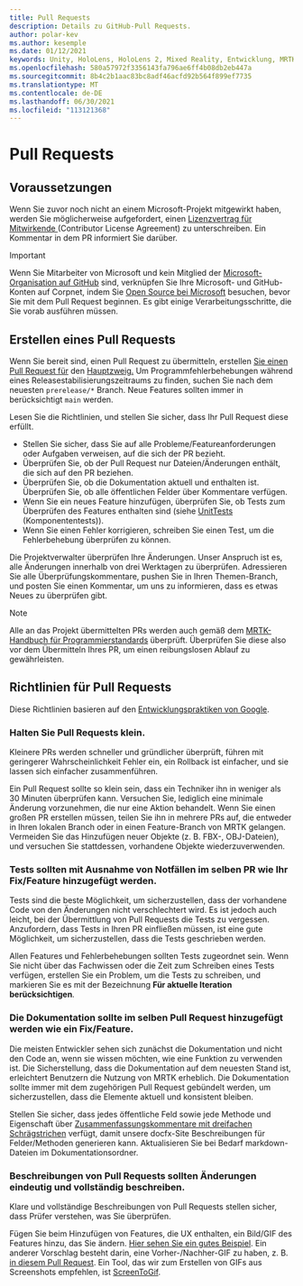 ```yaml
---
title: Pull Requests
description: Details zu GitHub-Pull Requests.
author: polar-kev
ms.author: kesemple
ms.date: 01/12/2021
keywords: Unity, HoloLens, HoloLens 2, Mixed Reality, Entwicklung, MRTK, PR,
ms.openlocfilehash: 580a57972f3356143fa796ae6ff4b08db2eb447a
ms.sourcegitcommit: 8b4c2b1aac83bc8adf46acfd92b564f899ef7735
ms.translationtype: MT
ms.contentlocale: de-DE
ms.lasthandoff: 06/30/2021
ms.locfileid: "113121368"
---
```

# <a name="pull-requests"></a>Pull Requests

## <a name="prerequisites"></a>Voraussetzungen

Wenn Sie zuvor noch nicht an einem Microsoft-Projekt mitgewirkt haben, werden Sie möglicherweise aufgefordert, einen [Lizenzvertrag für Mitwirkende ](https://cla.microsoft.com/) (Contributor License Agreement) zu unterschreiben.
Ein Kommentar in dem PR informiert Sie darüber.

> [!IMPORTANT]
> Wenn Sie Mitarbeiter von Microsoft und kein Mitglied der [Microsoft-Organisation auf GitHub](https://github.com/Microsoft) sind, verknüpfen Sie Ihre Microsoft- und GitHub-Konten auf Corpnet, indem Sie [Open Source bei Microsoft](https://opensource.microsoft.com/) besuchen, bevor Sie mit dem Pull Request beginnen. Es gibt einige Verarbeitungsschritte, die Sie vorab ausführen müssen.

## <a name="creating-a-pull-request"></a>Erstellen eines Pull Requests

Wenn Sie bereit sind, einen Pull Request zu übermitteln, erstellen [Sie einen Pull Request für](https://github.com/microsoft/MixedRealityToolkit-Unity/compare/main...main?expand=1) den [Hauptzweig.](https://github.com/microsoft/mixedrealitytoolkit-unity/tree/main) Um Programmfehlerbehebungen während eines Releasestabilisierungszeitraums zu finden, suchen Sie nach dem neuesten `prerelease/*` Branch. Neue Features sollten immer in berücksichtigt `main` werden.

Lesen Sie die Richtlinien, und stellen Sie sicher, dass Ihr Pull Request diese erfüllt.

* Stellen Sie sicher, dass Sie auf alle Probleme/Featureanforderungen oder Aufgaben verweisen, auf die sich der PR bezieht.
* Überprüfen Sie, ob der Pull Request nur Dateien/Änderungen enthält, die sich auf den PR beziehen.
* Überprüfen Sie, ob die Dokumentation aktuell und enthalten ist. Überprüfen Sie, ob alle öffentlichen Felder über Kommentare verfügen.
* Wenn Sie ein neues Feature hinzufügen, überprüfen Sie, ob Tests zum Überprüfen des Features enthalten sind (siehe [UnitTests](../contributing/unit-tests.md) (Komponententests)).
* Wenn Sie einen Fehler korrigieren, schreiben Sie einen Test, um die Fehlerbehebung überprüfen zu können.

Die Projektverwalter überprüfen Ihre Änderungen. Unser Anspruch ist es, alle Änderungen innerhalb von drei Werktagen zu überprüfen. Adressieren Sie alle Überprüfungskommentare, pushen Sie in Ihren Themen-Branch, und posten Sie einen Kommentar, um uns zu informieren, dass es etwas Neues zu überprüfen gibt.

> [!NOTE]
> Alle an das Projekt übermittelten PRs werden auch gemäß dem [MRTK-Handbuch für Programmierstandards](../contributing/coding-guidelines.md) überprüft. Überprüfen Sie diese also vor dem Übermitteln Ihres PR, um einen reibungslosen Ablauf zu gewährleisten.

## <a name="pull-request-guidelines"></a>Richtlinien für Pull Requests

Diese Richtlinien basieren auf den [Entwicklungspraktiken von Google](https://google.github.io/eng-practices/review/developer/small-cls.html).

### <a name="keep-pull-requests-small"></a>Halten Sie Pull Requests klein.

Kleinere PRs werden schneller und gründlicher überprüft, führen mit geringerer Wahrscheinlichkeit Fehler ein, ein Rollback ist einfacher, und sie lassen sich einfacher zusammenführen.

Ein Pull Request sollte so klein sein, dass ein Techniker ihn in weniger als 30 Minuten überprüfen kann. Versuchen Sie, lediglich eine minimale Änderung vorzunehmen, die nur eine Aktion behandelt. Wenn Sie einen großen PR erstellen müssen, teilen Sie ihn in mehrere PRs auf, die entweder in Ihren lokalen Branch oder in einen Feature-Branch von MRTK gelangen. Vermeiden Sie das Hinzufügen neuer Objekte (z. B. FBX-, OBJ-Dateien), und versuchen Sie stattdessen, vorhandene Objekte wiederzuverwenden.

### <a name="tests-should-be-added-in-the-same-pr-as-your-fix--feature-except-for-emergencies"></a>Tests sollten mit Ausnahme von Notfällen im selben PR wie Ihr Fix/Feature hinzugefügt werden.

Tests sind die beste Möglichkeit, um sicherzustellen, dass der vorhandene Code von den Änderungen nicht verschlechtert wird. Es ist jedoch auch leicht, bei der Übermittlung von Pull Requests die Tests zu vergessen. Anzufordern, dass Tests in Ihren PR einfließen müssen, ist eine gute Möglichkeit, um sicherzustellen, dass die Tests geschrieben werden.

Allen Features und Fehlerbehebungen sollten Tests zugeordnet sein. Wenn Sie nicht über das Fachwissen oder die Zeit zum Schreiben eines Tests verfügen, erstellen Sie ein Problem, um die Tests zu schreiben, und markieren Sie es mit der Bezeichnung **Für aktuelle Iteration berücksichtigen**.

### <a name="documentation-should-be-added-in-the-same-pull-request-as-a-fix--feature"></a>Die Dokumentation sollte im selben Pull Request hinzugefügt werden wie ein Fix/Feature.

Die meisten Entwickler sehen sich zunächst die Dokumentation und nicht den Code an, wenn sie wissen möchten, wie eine Funktion zu verwenden ist. Die Sicherstellung, dass die Dokumentation auf dem neuesten Stand ist, erleichtert Benutzern die Nutzung von MRTK erheblich.  Die Dokumentation sollte immer mit dem zugehörigen Pull Request gebündelt werden, um sicherzustellen, dass die Elemente aktuell und konsistent bleiben.

Stellen Sie sicher, dass jedes öffentliche Feld sowie jede Methode und Eigenschaft über [Zusammenfassungskommentare mit dreifachen Schrägstrichen](https://dotnet.github.io/docfx/spec/triple_slash_comments_spec.html) verfügt, damit unsere docfx-Site Beschreibungen für Felder/Methoden generieren kann. Aktualisieren Sie bei Bedarf markdown-Dateien im Dokumentationsordner.

### <a name="pull-request-descriptions-should-clearly-and-completely-describe-changes"></a>Beschreibungen von Pull Requests sollten Änderungen eindeutig und vollständig beschreiben.

Klare und vollständige Beschreibungen von Pull Requests stellen sicher, dass Prüfer verstehen, was Sie überprüfen.

Fügen Sie beim Hinzufügen von Features, die UX enthalten, ein Bild/GIF des Features hinzu, das Sie ändern. [Hier sehen Sie ein gutes Beispiel](https://github.com/microsoft/MixedRealityToolkit-Unity/pull/4532). Ein anderer Vorschlag besteht darin, eine Vorher-/Nachher-GIF zu haben, z. B. [in diesem Pull Request](https://github.com/microsoft/MixedRealityToolkit-Unity/pull/5896). Ein Tool, das wir zum Erstellen von GIFs aus Screenshots empfehlen, ist [ScreenToGif](https://www.screentogif.com/).
